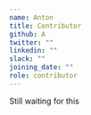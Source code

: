 ```yaml
---
name: Anton
title: Contributor
github: A
twitter: ""
linkedin: ""
slack: ""
joining_date: ""
role: contributor
---
```


Still waiting for this

